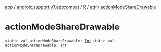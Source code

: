 [app](../../../index.md) / [android.support.v7.appcompat](../../index.md) / [R](../index.md) / [attr](index.md) / [actionModeShareDrawable](.)

# actionModeShareDrawable

`static val actionModeShareDrawable: `[`Int`](https://kotlinlang.org/api/latest/jvm/stdlib/kotlin/-int/index.html)
`static val actionModeShareDrawable: `[`Int`](https://kotlinlang.org/api/latest/jvm/stdlib/kotlin/-int/index.html)